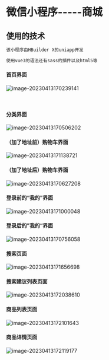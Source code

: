 # 微信小程序-----商城

## 使用的技术

```js
该小程序由HBuilder X的uniapp开发

使用vue3的语法还有sass的插件以及html5等
```



#### 首页界面

![image-20230413170239141](typroImg\image-20230413170239141.png)

​		

#### 分类界面

![image-20230413170506202](typroImg\image-20230413170506202.png)

#### （加了地址前）购物车界面

![image-20230413171138721](typroImg\image-20230413171138721.png)

#### （加了地址后）购物车界面

![image-20230413170627208](typroImg\image-20230413170627208.png)

#### 登录前的“我的”界面

![image-20230413171000048](typroImg\image-20230413171000048.png)

#### 	登录后的”我的“界面

![image-20230413170756058](typroImg\image-20230413170756058.png)

#### 搜索页面

![image-20230413171656698](typroImg\image-20230413171656698.png)

#### 搜索建议列表页面

![image-20230413172038610](typroImg\image-20230413172038610.png)

#### 商品列表页面

![image-20230413172101643](typroImg\image-20230413172101643.png)

#### 商品详情页面

![image-20230413172119177](typroImg\image-20230413172119177.png)